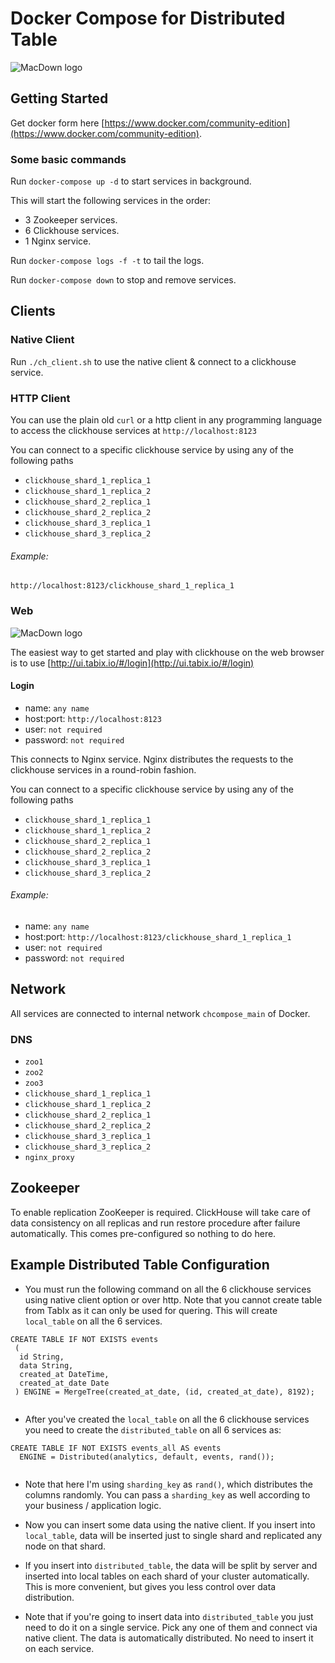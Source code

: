 # Docker Compose for Distributed Table

![MacDown logo](https://camo.githubusercontent.com/654284b092bd3d5b11882d4c29cc272f82e5911f/68747470733a2f2f686162726173746f726167652e6f72672f66696c65732f6439622f3036362f6536312f64396230363665363165316634383061393737643838396463303364656439392e706e67)

## Getting Started

Get docker form here [https://www.docker.com/community-edition](https://www.docker.com/community-edition).

### Some basic commands

Run `docker-compose up -d` to start services in background.

This will start the following services in the order:

* 3 Zookeeper services.
* 6 Clickhouse services.
* 1 Nginx service.

Run `docker-compose logs -f -t` to tail the logs.

Run `docker-compose down` to stop and remove services.

## Clients

### Native Client

Run `./ch_client.sh` to use the native client & connect to a clickhouse service.

### HTTP Client

You can use the plain old `curl` or a http client in any programming language to access the clickhouse services at `http://localhost:8123`

You can connect to a specific clickhouse service by using any of the following paths 

- `clickhouse_shard_1_replica_1`
- `clickhouse_shard_1_replica_2`
- `clickhouse_shard_2_replica_1`
- `clickhouse_shard_2_replica_2`
- `clickhouse_shard_3_replica_1`
- `clickhouse_shard_3_replica_2`

###### Example: 
`http://localhost:8123/clickhouse_shard_1_replica_1`

### Web

![MacDown logo](https://camo.githubusercontent.com/f56161a70041c6026f94f6a5a3f9b7bdf1f34e6f/687474703a2f2f75692e74616269782e696f2f6173736574732f696d616765732f6c6f676f74616269782e706e67)


The easiest way to get started and play with clickhouse on the web browser is to use [http://ui.tabix.io/#/login](http://ui.tabix.io/#/login)

#### Login

- name: `any name`
- host:port: `http://localhost:8123`
- user: `not required`
- password: `not required`

This connects to Nginx service. Nginx distributes the requests to the clickhouse services in a round-robin fashion.

You can connect to a specific clickhouse service by using any of the following paths 

- `clickhouse_shard_1_replica_1`
- `clickhouse_shard_1_replica_2`
- `clickhouse_shard_2_replica_1`
- `clickhouse_shard_2_replica_2`
- `clickhouse_shard_3_replica_1`
- `clickhouse_shard_3_replica_2`

###### Example:

- name: `any name`
- host:port: `http://localhost:8123/clickhouse_shard_1_replica_1`
- user: `not required`
- password: `not required`


 
## Network

All services are connected to internal network `chcompose_main` of Docker. 

### DNS

  - `zoo1`
  - `zoo2`
  - `zoo3`
  - `clickhouse_shard_1_replica_1`
  - `clickhouse_shard_1_replica_2`
  - `clickhouse_shard_2_replica_1`
  - `clickhouse_shard_2_replica_2`
  - `clickhouse_shard_3_replica_1`
  - `clickhouse_shard_3_replica_2`
  - `nginx_proxy`

## Zookeeper

To enable replication ZooKeeper is required. ClickHouse will take care of data consistency on all replicas and run restore procedure after failure automatically. This comes pre-configured so nothing to do here.

## Example Distributed Table Configuration

- You must run the following command on all the 6 clickhouse services using native client option or over http. Note that you cannot create table from TabIx as it can only be used for quering. This will create `local_table` on all the 6 services.

```
CREATE TABLE IF NOT EXISTS events 
 (
  id String,
  data String,
  created_at DateTime,
  created_at_date Date
 ) ENGINE = MergeTree(created_at_date, (id, created_at_date), 8192);
 
```

- After you've created the `local_table` on all the 6 clickhouse services you need to create the `distributed_table` on all 6 services as:

```
CREATE TABLE IF NOT EXISTS events_all AS events 
  ENGINE = Distributed(analytics, default, events, rand());
 
```

- Note that here I'm using `sharding_key` as `rand()`, which distributes the columns randomly. You can pass a `sharding_key` as well according to your business / application logic.

- Now you can insert some data using the native client. If you insert into `local_table`, data will be inserted just to single shard and replicated any node on that shard.

- If you insert into `distributed_table`, the data will be split by server and inserted into local tables on each shard of your cluster automatically. This is more convenient, but gives you less control over data distribution.

- Note that if you're going to insert data into `distributed_table` you just need to do it on a single service. Pick any one of them and connect via native client. The data is automatically distributed. No need to insert it on each service.
